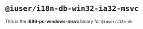 # `@iuser/i18n-db-win32-ia32-msvc`

This is the **i686-pc-windows-msvc** binary for `@iuser/i18n-db`
